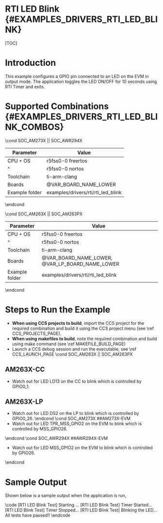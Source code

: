 # RTI LED Blink {#EXAMPLES_DRIVERS_RTI_LED_BLINK}

[TOC]

# Introduction

This example configures a GPIO pin connected to an LED on the EVM in output mode.
The application toggles the LED ON/OFF for 10 seconds using RTI Timer and exits.

# Supported Combinations {#EXAMPLES_DRIVERS_RTI_LED_BLINK_COMBOS}

\cond SOC_AM273X || SOC_AWR294X

 Parameter      | Value
 ---------------|-----------
 CPU + OS       | r5fss0-0 freertos
 ^              | r5fss0-0 nortos
 Toolchain      | ti-arm-clang
 Boards         | @VAR_BOARD_NAME_LOWER
 Example folder | examples/drivers/rti/rti_led_blink

\endcond

\cond SOC_AM263X || SOC_AM263PX

 Parameter      | Value
 ---------------|-----------
 CPU + OS       | r5fss0-0 freertos
 ^              | r5fss0-0 nortos
 Toolchain      | ti-arm-clang
 Boards         | @VAR_BOARD_NAME_LOWER, @VAR_LP_BOARD_NAME_LOWER
 Example folder | examples/drivers/rti/rti_led_blink

\endcond

# Steps to Run the Example

- **When using CCS projects to build**, import the CCS project for the required combination
  and build it using the CCS project menu (see \ref CCS_PROJECTS_PAGE).
- **When using makefiles to build**, note the required combination and build using
  make command (see \ref MAKEFILE_BUILD_PAGE)
- Launch a CCS debug session and run the executable, see \ref CCS_LAUNCH_PAGE
\cond SOC_AM263X || SOC_AM263PX
## AM263X-CC
- Watch out for LED LD13 on the CC to blink which is controlled by GPIO0_1.

## AM263X-LP
- Watch out for LED DS2 on the LP to blink which is controlled by GPIO0_26.
\endcond
\cond SOC_AM273X
##AM273X-EVM
- Watch out for LED TPR_MSS_GPIO2 on the EVM to blink which is controlled by MSS_GPIO26.

\endcond
\cond SOC_AWR294X
##AWR294X-EVM
- Watch out for LED MSS_GPIO2 on the EVM to blink which is controlled by GPIO26.

\endcond

# Sample Output

Shown below is a sample output when the application is run,

\code
[RTI LED Blink Test] Starting ...
[RTI LED Blink Test] Timer Started...
[RTI LED Blink Test] Timer Stopped...
[RTI LED Blink Test] Blinking the LED...
All tests have passed!!
\endcode

